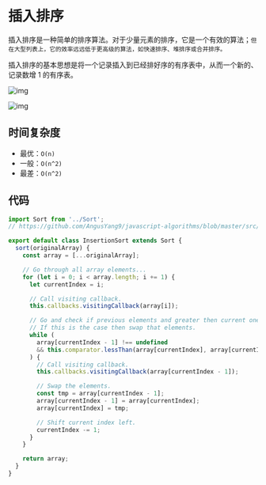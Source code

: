# 插入排序

插入排序是一种简单的排序算法。对于少量元素的排序，它是一个有效的算法；`但在大型列表上，它的效率远远低于更高级的算法，如快速排序、堆排序或合并排序。`

插入排序的基本思想是将一个记录插入到已经排好序的有序表中，从而一个新的、记录数增 1 的有序表。

![img](http://img.90paw.com/AngusYang9/2020-07-11%2018-15-13.gif)

![img](http://img.90paw.com/AngusYang9/2020-07-11%2018-16-50.gif)

## 时间复杂度

- 最优：`O(n)`
- 一般：`O(n^2)`
- 最差：`O(n^2)`

## 代码

```javascript
import Sort from '../Sort';
// https://github.com/AngusYang9/javascript-algorithms/blob/master/src/algorithms/sorting/Sort.js

export default class InsertionSort extends Sort {
  sort(originalArray) {
    const array = [...originalArray];

    // Go through all array elements...
    for (let i = 0; i < array.length; i += 1) {
      let currentIndex = i;

      // Call visiting callback.
      this.callbacks.visitingCallback(array[i]);

      // Go and check if previous elements and greater then current one.
      // If this is the case then swap that elements.
      while (
        array[currentIndex - 1] !== undefined
        && this.comparator.lessThan(array[currentIndex], array[currentIndex - 1])
      ) {
        // Call visiting callback.
        this.callbacks.visitingCallback(array[currentIndex - 1]);

        // Swap the elements.
        const tmp = array[currentIndex - 1];
        array[currentIndex - 1] = array[currentIndex];
        array[currentIndex] = tmp;

        // Shift current index left.
        currentIndex -= 1;
      }
    }

    return array;
  }
}
```

